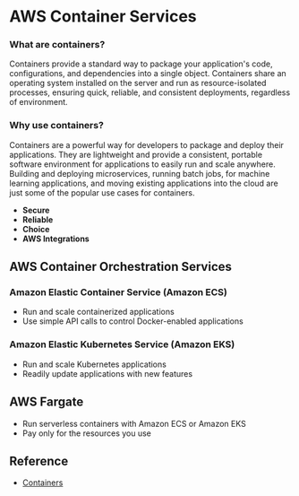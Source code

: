 # AWS Container Services

### What are containers?
Containers provide a standard way to package your application's code, configurations, and dependencies into a single object. Containers share an operating system installed on the server and run as resource-isolated processes, ensuring quick, reliable, and consistent deployments, regardless of environment.

### Why use containers?
Containers are a powerful way for developers to package and deploy their applications. They are lightweight and provide a consistent, portable software environment for applications to easily run and scale anywhere. Building and deploying microservices, running batch jobs, for machine learning applications, and moving existing applications into the cloud are just some of the popular use cases for containers.

* **Secure**
* **Reliable**
* **Choice**
* **AWS Integrations**

## AWS Container Orchestration Services
### Amazon Elastic Container Service (Amazon ECS)
* Run and scale containerized applications
* Use simple API calls to control Docker-enabled applications

### Amazon Elastic Kubernetes Service (Amazon EKS)
* Run and scale Kubernetes applications
* Readily update applications with new features

## AWS Fargate
* Run serverless containers with Amazon ECS or Amazon EKS
* Pay only for the resources you use

## Reference
* [Containers](https://aws.amazon.com/getting-started/deep-dive-containers/)